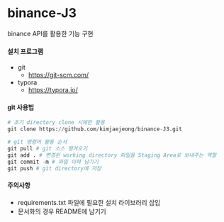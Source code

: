 # binance-J3
binance API를 활용한 기능 구현





#### 설치 프로그램

- git
  - https://git-scm.com/
- typora
  - https://typora.io/



#### git 사용법

```python
# 초기 directory clone 시에만 활용
git clone https://github.com/kimjaejeong/binance-J3.git

# git 명령어 활용 순서
git pull # git 소스 땡겨오기
git add . # 변경된 working directory 파일을 Staging Area로 보내주는 역할
git commit -m # 파일 이력 남기기
git push # git directory에 저장
```







#### 주의사항

- requirements.txt 파일에 필요한 설치 라이브러리 삽입
- 문서화의 경우 README에 남기기
